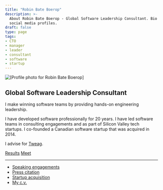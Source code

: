 ```yaml
---
title: "Robin Bate Boerop"
description: >-
  About Robin Bate Boerop - Global Software Leadership Consultant. Bio and
  social media profiles.
draft: false
type: page
tags:
- CTO
- manager
- leader
- consultant
- software
- startup
---
```


<div class="flex-ns justify-between">

<div class="w-50-ns">
<img
 class="br2"
 src="/images/robinbb-profile-photo-bw.jpeg"
 alt="[Profile photo for Robin Bate Boerop]"
 >
</div>

<div class="ml3-ns w-50-ns">
<h2 class="mt0-ns f3">Global Software Leadership Consultant</h2>

I make winning software teams by providing hands-on engineering leadership.

I have developed software professionally for 20 years.  I have led software
teams in consulting engagements and as part of Silicon Valley tech startups. I
co-founded a Canadian software startup that was acquired in 2014.

I advise for [Tweag](https://tweag.io/).

<div class="mv4 w-100 flex justify-around">
<a
 href="/results/"
 class="grow w-50 f3 button mv1 pv2 ph3 tc br3 mw4 ba"
 >Results</a>
<a
 href="/meet/"
 class="grow w-50 f3 button mv1 pv2 ph3 tc br3 mw4 ba"
 >Meet</a>
</div>
</div>
</div>

---
- [Speaking engagements](/talks/)
- [Press citation](http://www.devx.com/webdev/Article/44826)
- [Startup acquisition](/project-userevents/)
- [My c.v.](https://www.linkedin.com/in/robinbb/)
